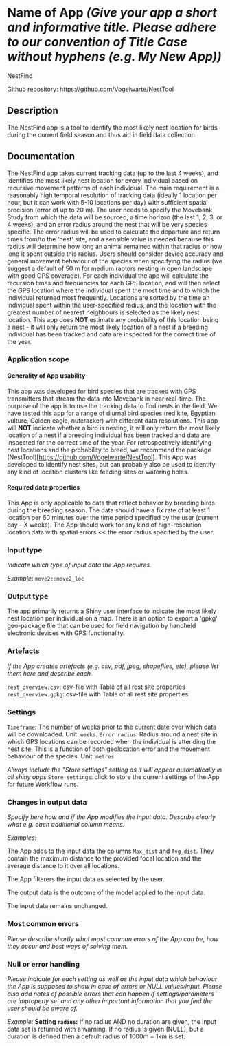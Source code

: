 # Name of App *(Give your app a short and informative title. Please adhere to our convention of Title Case without hyphens (e.g. My New App))*

NestFind

Github repository: https://github.com/Vogelwarte/NestTool

## Description
The NestFind app is a tool to identify the most likely nest location for birds during the current field season and thus aid in field data collection. 

## Documentation
The NestFind app takes current tracking data (up to the last 4 weeks), and identifies the most likely nest location for every individual based on recursive movement patterns of each individual.
The main requirement is a reasonably high temporal resolution of tracking data (ideally 1 location per hour, but it can work with 5-10 locations per day) with sufficient spatial precision (error of up to 20 m).
The user needs to specify the Movebank Study from which the data will be sourced, a time horizon (the last 1, 2, 3, or 4 weeks), and an error radius around the nest that will be very species specific.
The error radius will be used to calculate the departure and return times from/to the 'nest' site, and a sensible value is needed because this radius will determine how long an animal remained within that radius or how long it spent outside this radius. Users should consider device accuracy and general movement behaviour of the species when specifying the radius (we suggest a default of 50 m for medium raptors nesting in open landscape with good GPS coverage).
For each individual the app will calculate the recursion times and frequencies for each GPS location, and will then select the GPS location where the individual spent the most time and to which the individual returned most frequently.
Locations are sorted by the time an individual spent within the user-specified radius, and the location with the greatest number of nearest neighbours is selected as the likely nest location.
This app does **NOT** estimate any probability of this location being a nest - it will only return the most likely location of a nest if a breeding individual has been tracked and data are inspected for the correct time of the year.



### Application scope
#### Generality of App usability
This app was developed for bird species that are tracked with GPS transmitters that stream the data into Movebank in near real-time.
The purpose of the app is to use the tracking data to find nests in the field.
We have tested this app for a range of diurnal bird species (red kite, Egyptian vulture, Golden eagle, nutcracker) with different data resolutions.
This app will **NOT** indicate whether a bird is nesting, it will only return the most likely location of a nest if a breeding individual has been tracked and data are inspected for the correct time of the year.
For retrospectively identifying nest locations and the probability to breed, we recommend the package (NestTool)[https://github.com/Vogelwarte/NestTool].
This App was developed to identify nest sites, but can probably also be used to identify any kind of location clusters like feeding sites or watering holes.

#### Required data properties
This App is only applicable to data that reflect behavior by breeding birds during the breeding season. 
The data should have a fix rate of at least 1 location per 60 minutes over the time period specified by the user (current day - X weeks). 
The App should work for any kind of high-resolution location data with spatial errors << the error radius specified by the user.

### Input type
*Indicate which type of input data the App requires.*

*Example*: `move2::move2_loc`

### Output type
The app primarily returns a Shiny user interface to indicate the most likely nest location per individual on a map.
There is an option to export a 'gpkg' geo-package file that can be used for field navigation by handheld electronic devices with GPS functionality.


### Artefacts
*If the App creates artefacts (e.g. csv, pdf, jpeg, shapefiles, etc), please list them here and describe each.*

`rest_overview.csv`: csv-file with Table of all rest site properties
`rest_overview.gpkg`: csv-file with Table of all rest site properties

### Settings 

`Timeframe`: The number of weeks prior to the current date over which data will be downloaded. Unit: `weeks`.
`Error radius`: Radius around a nest site in which GPS locations can be recorded when the individual is attending the nest site. This is a function of both geolocation error and the movement behaviour of the species. Unit: `metres`.

*Always include the "Store settings" setting as it will appear automatically in all shiny apps*
`Store settings`: click to store the current settings of the App for future Workflow runs. 

### Changes in output data
*Specify here how and if the App modifies the input data. Describe clearly what e.g. each additional column means.*

*Examples:*

The App adds to the input data the columns `Max_dist` and `Avg_dist`. They contain the maximum distance to the provided focal location and the average distance to it over all locations. 

The App filterers the input data as selected by the user. 

The output data is the outcome of the model applied to the input data. 

The input data remains unchanged.

### Most common errors
*Please describe shortly what most common errors of the App can be, how they occur and best ways of solving them.*

### Null or error handling
*Please indicate for each setting as well as the input data which behaviour the App is supposed to show in case of errors or NULL values/input. Please also add notes of possible errors that can happen if settings/parameters are improperly set and any other important information that you find the user should be aware of.*

*Example:* **Setting `radius`:** If no radius AND no duration are given, the input data set is returned with a warning. If no radius is given (NULL), but a duration is defined then a default radius of 1000m = 1km is set. 
